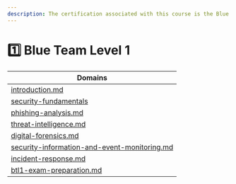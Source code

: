 ```yaml
---
description: The certification associated with this course is the Blue Team Level 1 (BTL1).
---
```


# 1️⃣ Blue Team Level 1

| Domains                                                                                                |
| ------------------------------------------------------------------------------------------------------ |
| [introduction.md](introduction.md "mention")                                                           |
| [security-fundamentals](security-fundamentals/ "mention")                                              |
| [phishing-analysis.md](phishing-analysis.md "mention")                                                 |
| [threat-intelligence.md](threat-intelligence.md "mention")                                             |
| [digital-forensics.md](digital-forensics.md "mention")                                                 |
| [security-information-and-event-monitoring.md](security-information-and-event-monitoring.md "mention") |
| [incident-response.md](incident-response.md "mention")                                                 |
| [btl1-exam-preparation.md](btl1-exam-preparation.md "mention")                                         |
